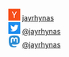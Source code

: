 ![hacker news logo](/images/hn.png) [jayrhynas](https://news.ycombinator.com/user?id=jayrhynas)<br/>
![twitter logo](/images/twitter.png) [@jayrhynas](https://twitter.com/jayrhynas)<br/>
![mastodon logo](/images/mastodon.png) <a rel="me" href="https://mastodon.social/@jayrhynas">@jayrhynas</a>
